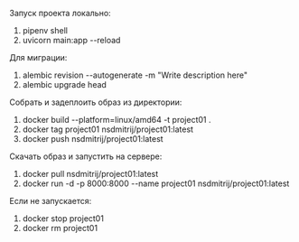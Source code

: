 Запуск проекта локально:
1. pipenv shell
2. uvicorn main:app --reload

Для миграции:
1. alembic revision --autogenerate -m "Write description here"
2. alembic upgrade head


Собрать и задеплоить образ из директории:
1. docker build --platform=linux/amd64 -t project01 .
2. docker tag project01 nsdmitrij/project01:latest
3. docker push nsdmitrij/project01:latest

Скачать образ и запустить на сервере:
1. docker pull nsdmitrij/project01:latest
2. docker run -d -p 8000:8000 --name project01 nsdmitrij/project01:latest

Если не запускается:
1. docker stop project01
2. docker rm project01